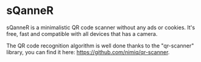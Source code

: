 # sQanneR

sQanneR is a minimalistic QR code scanner without any ads or cookies. It's free, fast and compatible with all devices that has a camera.

The QR code recognition algorithm is well done thanks to the "qr-scanner" library, you can find it here: https://github.com/nimiq/qr-scanner.

